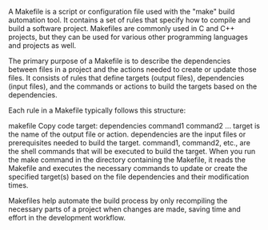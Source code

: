 A Makefile is a script or configuration file used with the "make" build automation tool. It contains a set of rules that specify how to compile and build a software project. Makefiles are commonly used in C and C++ projects, but they can be used for various other programming languages and projects as well.

The primary purpose of a Makefile is to describe the dependencies between files in a project and the actions needed to create or update those files. It consists of rules that define targets (output files), dependencies (input files), and the commands or actions to build the targets based on the dependencies.

Each rule in a Makefile typically follows this structure:

makefile
Copy code
target: dependencies
    command1
    command2
    ...
target is the name of the output file or action.
dependencies are the input files or prerequisites needed to build the target.
command1, command2, etc., are the shell commands that will be executed to build the target.
When you run the make command in the directory containing the Makefile, it reads the Makefile and executes the necessary commands to update or create the specified target(s) based on the file dependencies and their modification times.

Makefiles help automate the build process by only recompiling the necessary parts of a project when changes are made, saving time and effort in the development workflow.
